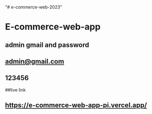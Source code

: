 "# e-commerce-web-2023"

# E-commerce-web-app

## admin gmail and password

## admin@gmail.com

## 123456

##live link

## https://e-commerce-web-app-pi.vercel.app/
